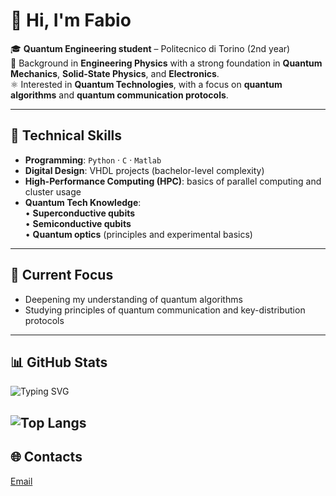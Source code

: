 # 👋 Hi, I'm **Fabio**

🎓 **Quantum Engineering student** – Politecnico di Torino (2nd year)  
🔬 Background in **Engineering Physics** with a strong foundation in **Quantum Mechanics**, **Solid-State Physics**, and **Electronics**.  
⚛️ Interested in **Quantum Technologies**, with a focus on **quantum algorithms** and **quantum communication protocols**.

---

## 🧩 Technical Skills
- **Programming**: `Python` · `C` · `Matlab`
- **Digital Design**: VHDL projects (bachelor-level complexity)
- **High-Performance Computing (HPC)**: basics of parallel computing and cluster usage
- **Quantum Tech Knowledge**:  
  • **Superconductive qubits**  
  • **Semiconductive qubits**  
  • **Quantum optics** (principles and experimental basics)
---

## 🚀 Current Focus
- Deepening my understanding of quantum algorithms  
- Studying principles of quantum communication and key-distribution protocols  

---

## 📊 GitHub Stats
![Typing SVG](https://readme-typing-svg.demolab.com?lines=Welcome+to+my+GitHub+profile!)

![Top Langs](https://github-readme-stats.vercel.app/api/top-langs/?username=YOUR_USERNAME&layout=compact&theme=radical)
---

## 🌐 Contacts
[Email](mailto:fabiocalabrese88@gmail.com)


